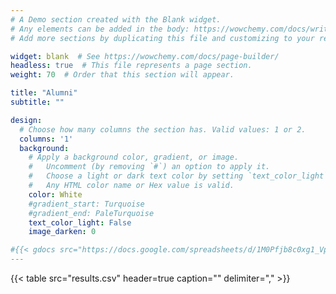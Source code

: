 ```yaml
---
# A Demo section created with the Blank widget.
# Any elements can be added in the body: https://wowchemy.com/docs/writing-markdown-latex/
# Add more sections by duplicating this file and customizing to your requirements.

widget: blank  # See https://wowchemy.com/docs/page-builder/
headless: true  # This file represents a page section.
weight: 70  # Order that this section will appear.

title: "Alumni"
subtitle: ""

design:
  # Choose how many columns the section has. Valid values: 1 or 2.
  columns: '1'
  background:
    # Apply a background color, gradient, or image.
    #   Uncomment (by removing `#`) an option to apply it.
    #   Choose a light or dark text color by setting `text_color_light`.
    #   Any HTML color name or Hex value is valid.
    color: White
    #gradient_start: Turquoise
    #gradient_end: PaleTurquoise
    text_color_light: False
    image_darken: 0

#{{< gdocs src="https://docs.google.com/spreadsheets/d/1M0Pfjb8c0xg1_VpBaszsbolFus1YTSiT/edit?usp=sharing&ouid=115028073207757661230&rtpof=true&sd=true" >}}
---
```

{{< table src="results.csv" header=true caption=""  delimiter="," >}}
